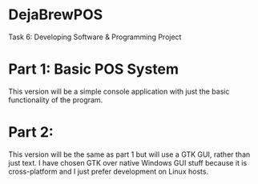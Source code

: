 # DejaBrewPOS
Task 6: Developing Software &amp; Programming Project

# Part 1: Basic POS System
This version will be a simple console application with just the basic functionality of the program.

# Part 2: 
This version will be the same as part 1 but will use a GTK GUI, rather than just text.
I have chosen GTK over native Windows GUI stuff because it is cross-platform and I just prefer
development on Linux hosts.
